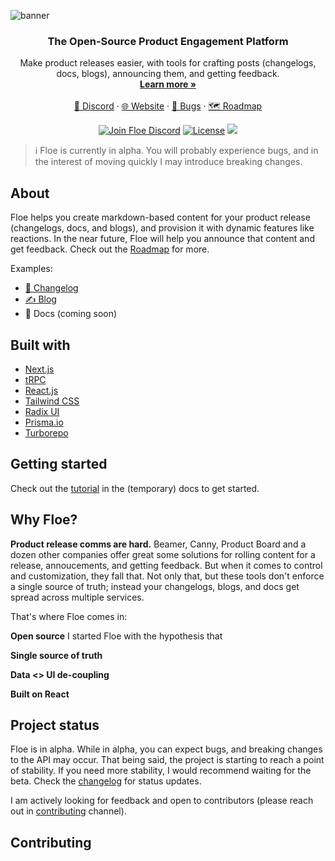 ![banner](https://github.com/Floe-dev/floe/assets/9045634/41c40819-5c26-4593-b2a0-5057b24dc98b)

<p align="center">
  <h3 align="center">The Open-Source Product Engagement Platform</h3>

  <p align="center">
    Make product releases easier, with tools for crafting posts (changelogs, docs, blogs), announcing them, and getting feedback.
    <br />
    <a href="https://www.notion.so/floe-dev/Welcome-to-Floe-3db77b5e72a74c86a7756deb4bb2eb45?pvs=4"><strong>Learn more »</strong></a>
    <br />
    <br />
    <a href="https://discord.gg/7TteWgp4rw">💬 Discord</a>
    ·
    <a href="https://floe.dev">🌐 Website</a>
    ·
    <a href="https://github.com/calcom/cal.com/issues">🐛 Bugs</a>
    ·
    <a href="https://floe.canny.io/feature-requests/p/docs-support">🗺️ Roadmap</a>
  </p>
</p>

<p align="center">
   <a href="https://discord.gg/7TteWgp4rw"><img src="https://img.shields.io/badge/Discord-go.cal.com%2Fdiscord-%234A154B" alt="Join Floe Discord"></a>
   <a href="https://github.com/Floe-dev/floe/blob/main/LICENSE"><img src="https://img.shields.io/badge/license-AGPLv3-purple" alt="License"></a>
   <a href="https://github.com/Floe-dev/floe/issues?q=is:open+is:issue+label:%22help+wanted%22"><img src="https://img.shields.io/badge/Help%20Wanted-Contribute-blue"></a>
</p>

> ℹ️ Floe is currently in alpha. You will probably experience bugs, and in the interest of moving quickly I may introduce breaking changes.

## About

Floe helps you create markdown-based content for your product release (changelogs, docs, and blogs), and provision it with dynamic features like reactions. In the near future, Floe will help you announce that content and get feedback. Check out the [Roadmap](https://floe.canny.io/feature-requests/p/docs-support) for more.

Examples:

- [🚢 Changelog](https://www.floe.dev/changelog)
- [✍️ Blog](https://www.floe.dev/blog)
- 📖 Docs (coming soon)

## Built with

- [Next.js](https://nextjs.org/?ref=floe.dev)
- [tRPC](https://trpc.io/?ref=floe.dev)
- [React.js](https://reactjs.org/?ref=floe.dev)
- [Tailwind CSS](https://tailwindcss.com/?ref=floe.dev)
- [Radix UI](https://www.radix-ui.com/primitives?ref=floe.dev)
- [Prisma.io](https://prisma.io/?ref=floe.dev)
- [Turborepo](https://turbo.build/repo/primitives?ref=floe.dev)

## Getting started

Check out the [tutorial](https://www.notion.so/floe-dev/Docs-UI-Templates-ef503e987aaa4dabb1e388cac9e14d62?pvs=4) in the (temporary) docs to get started.

## Why Floe?

**Product release comms are hard.** Beamer, Canny, Product Board and a dozen other companies offer great some solutions for rolling content for a release, annoucements, and getting feedback. But when it comes to control and customization, they fall that. Not only that, but these tools don't enforce a single source of truth; instead your changelogs, blogs, and docs get spread across multiple services.

That's where Floe comes in:

**Open source**
I started Floe with the hypothesis that

**Single source of truth**

**Data <> UI de-coupling**

**Built on React**

## Project status

Floe is in alpha. While in alpha, you can expect bugs, and breaking changes to the API may occur. That being said, the project is starting to reach a point of stability. If you need more stability, I would recommend waiting for the beta. Check the [changelog](https://www.floe.dev/changelog) for status updates.

I am actively looking for feedback and open to contributors (please reach out in [contributing](https://discord.gg/EHwDvBhKHk) channel).

## Contributing
